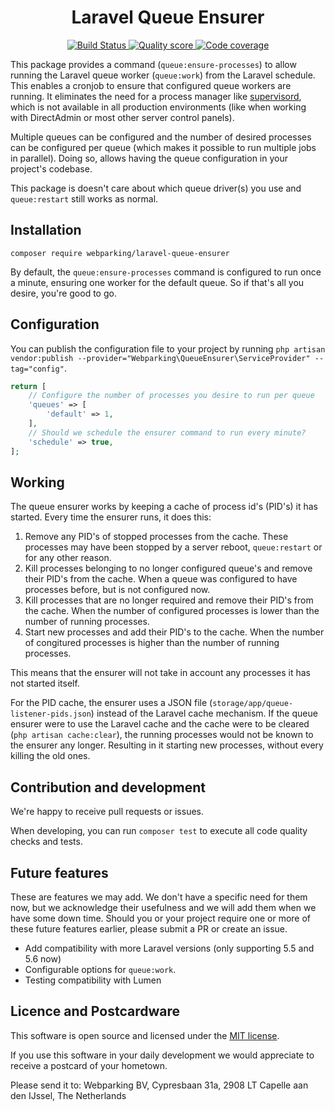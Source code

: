 <h1 align="center">
  Laravel Queue Ensurer
</h1>

<p align="center">
    <a href="https://travis-ci.org/webparking/laravel-queue-ensurer">
        <img src="https://travis-ci.org/webparking/laravel-queue-ensurer.svg?branch=master" alt="Build Status">
    </a>
    <a href="https://scrutinizer-ci.com/g/webparking/laravel-queue-ensurer/?branch=master">
        <img src="https://scrutinizer-ci.com/g/webparking/laravel-queue-ensurer/badges/quality-score.png?b=master" alt="Quality score">
    </a>
    <a href="https://scrutinizer-ci.com/g/webparking/laravel-queue-ensurer/?branch=master">
        <img src="https://scrutinizer-ci.com/g/webparking/laravel-queue-ensurer/badges/coverage.png?b=master" alt="Code coverage">
    </a>
</p>

This package provides a command (`queue:ensure-processes`) to allow running the Laravel queue worker (`queue:work`) from the Laravel schedule. This enables a cronjob to ensure that configured queue workers are running. It eliminates the need for a process manager like [supervisord](http://supervisord.org/), which is not available in all production environments (like when working with DirectAdmin or most other server control panels).

Multiple queues can be configured and the number of desired processes can be configured per queue (which makes it possible to run multiple jobs in parallel). Doing so, allows having the queue configuration in your project's codebase.

This package is doesn't care about which queue driver(s) you use and `queue:restart` still works as normal.

## Installation
```
composer require webparking/laravel-queue-ensurer
```

By default, the `queue:ensure-processes` command is configured to run once a minute, ensuring one worker for the default queue. So if that's all you desire, you're good to go.

## Configuration
You can publish the configuration file to your project by running `php artisan vendor:publish --provider="Webparking\QueueEnsurer\ServiceProvider" --tag="config"`.

```php
return [
    // Configure the number of processes you desire to run per queue
    'queues' => [
        'default' => 1,
    ],
    // Should we schedule the ensurer command to run every minute?
    'schedule' => true,
];
```

## Working
The queue ensurer works by keeping a cache of process id's (PID's) it has started. Every time the ensurer runs, it does this:

1. Remove any PID's of stopped processes from the cache.
   These processes may have been stopped by a server reboot, `queue:restart` or for any other reason.
2. Kill processes belonging to no longer configured queue's and remove their PID's from the cache.
   When a queue was configured to have processes before, but is not configured now.
3. Kill processes that are no longer required and remove their PID's from the cache.
   When the number of configured processes is lower than the number of running processes.
4. Start new processes and add their PID's to the cache.
   When the number of congitured processes is higher than the number of running processes.

This means that the ensurer will not take in account any processes it has not started itself.

For the PID cache, the ensurer uses a JSON file (`storage/app/queue-listener-pids.json`) instead of the Laravel cache mechanism. If the queue ensurer were to use the Laravel cache and the cache were to be cleared (`php artisan cache:clear`), the running processes would not be known to the ensurer any longer. Resulting in it starting new processes, without every killing the old ones.

## Contribution and development
We're happy to receive pull requests or issues.

When developing, you can run `composer test` to execute all code quality checks and tests.

## Future features
These are features we may add. We don't have a specific need for them now, but we acknowledge their usefulness and we will add them when we have some down time. Should you or your project require one or more of these future features earlier, please submit a PR or create an issue.

* Add compatibility with more Laravel versions (only supporting 5.5 and 5.6 now)
* Configurable options for `queue:work`.
* Testing compatibility with Lumen

## Licence and Postcardware

This software is open source and licensed under the [MIT license](LICENSE.md).

If you use this software in your daily development we would appreciate to receive a postcard of your hometown.

Please send it to: Webparking BV, Cypresbaan 31a, 2908 LT Capelle aan den IJssel, The Netherlands
